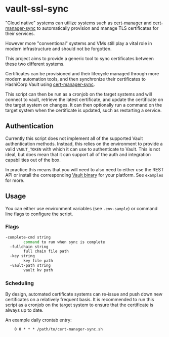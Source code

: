 # vault-ssl-sync

"Cloud native" systems can utilize systems such as [cert-manager](https://cert-manager.io/) and [cert-manager-sync](https://github.com/robertlestak/cert-manager-sync) to automatically provision and manage TLS certificates for their services.

However more "conventional" systems and VMs still play a vital role in modern infrastructure and should not be forgotten.

This project aims to provide a generic tool to sync certificates between these two different systems.

Certificates can be provisioned and their lifecycle managed through more modern automation tools, and then synchronize their certificates to HashiCorp Vault using [cert-manager-sync](https://github.com/robertlestak/cert-manager-sync).

This script can then be run as a cronjob on the target systems and will connect to vault, retrieve the latest certificate, and update the certificate on the target system on changes. It can then optionally run a command on the target system when the certificate is updated, such as restarting a service.

## Authentication

Currently this script does not implement all of the supported Vault authentication methods. Instead, this relies on the environment to provide a valid `VAULT_TOKEN` with which it can use to authenticate to Vault. This is not ideal, but does mean that it can support all of the auth and integration capabilities out of the box.

In practice this means that you will need to also need to either use the REST API or install the corresponding [Vault binary](https://www.vaultproject.io/downloads) for your platform. See `examples` for more.

## Usage

You can either use environment variables (see `.env-sample`) or command line flags to configure the script.

### Flags

```bash
-complete-cmd string
        command to run when sync is complete
  -fullchain string
        full chain file path
  -key string
        key file path
  -vault-path string
        vault kv path
```

### Scheduling

By design, automated certificate systems can re-issue and push down new certificates on a relatively frequent basis. It is recommended to run this script as a cronjob on the target system to ensure that the certificate is always up to date. 

An example daily crontab entry:

```
    0 0 * * * /path/to/cert-manager-sync.sh
```